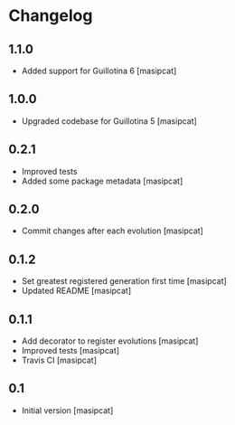 # Changelog

1.1.0
-----
 - Added support for Guillotina 6
   [masipcat]

1.0.0
-----
 - Upgraded codebase for Guillotina 5
   [masipcat]

0.2.1
-----
 - Improved tests
 - Added some package metadata
   [masipcat]

0.2.0
-----
 - Commit changes after each evolution
   [masipcat]


0.1.2
-----
 - Set greatest registered generation first time
   [masipcat]
 - Updated README
   [masipcat]


0.1.1
-----
 - Add decorator to register evolutions
   [masipcat]
 - Improved tests
   [masipcat]
 - Travis CI
   [masipcat]


0.1
---
 - Initial version
   [masipcat]
